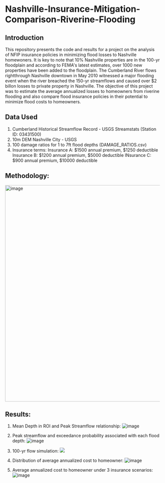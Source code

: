# Nashville-Insurance-Mitigation-Comparison-Riverine-Flooding

## Introduction
This repository presents the code and results for a project on the analysis of NFIP insurance policies in minimizing flood losses to Nashville homewoners. It is key to note that 10% Nashville properties are in the 100-yr floodplain and according to FEMA's latest estimates, over 1000 new properties have been added to the floodplain. The Cumberland River flows rightthrough Nashville downtown in May 2010 witnessed a major flooding event when the river breached the 150-yr streamflows and caused over $2 billon losses to private property in Nashville. The objective of this project was to estimate the average annualized losses to homeowners from riverine flooding and also compare flood insurance policies in their potential to minimize flood costs to homeowners.

## Data Used
1. Cumberland Historical Streamflow Record - USGS Streamstats (Station ID: 03431500)
2. 10m DEM Nashville City - USGS
3. 100 damage ratios for 1 to 7ft flood depths (DAMAGE_RATIOS.csv)
4. Insurance terms:
   Insurance A: $1500 annual premium, $1250 deductible
   Insurance B: $1200 annual premium, $5000 deductible
   INsurance C: $900 annual premium, $10000 deductible
   
##  Methodology: 
<img width="704" alt="image" src="https://user-images.githubusercontent.com/83591548/227374113-f89bab42-1e32-45fd-823d-a48486e8d3c2.png">

## Results: 
1. Mean Depth in ROI and Peak Streamflow relationship:
![image](https://github.com/raghavsharma99/Nashville-Insurance-Mitigation-Comparison-Riverine-Flooding/assets/83591548/cdcd211e-002b-42b1-8eae-d15632560214)

2. Peak streamflow and exceedance probability associated with each flood depth:
![image](https://github.com/raghavsharma99/Nashville-Insurance-Mitigation-Comparison-Riverine-Flooding/assets/83591548/e650eef4-8b27-4078-9bcc-359d42553297)

3. 100-yr flow simulation:
![](https://github.com/raghavsharma99/Nashville-Insurance-Mitigation-Comparison-Riverine-Flooding/blob/main/100yrGIFCumberland.gif)

2. Distribution of average annualized cost to homeowner:
![image](https://github.com/raghavsharma99/Nashville-Insurance-Mitigation-Comparison-Riverine-Flooding/assets/83591548/b6d10938-c37c-489a-9b37-a74337fc0387)

3. Average annualized cost to homeowner under 3 insurance scenarios:
![image](https://github.com/raghavsharma99/Nashville-Insurance-Mitigation-Comparison-Riverine-Flooding/assets/83591548/a07e7c61-e3d7-49b8-8db7-505626e514ed)

 
